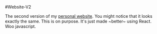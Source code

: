 #Website-V2

The second version of my <a href="http://tcburning.com">personal website</a>. You might notice that it looks exactly the same. This is on purpose. It's just made ~better~ using React. Woo javascript. 
